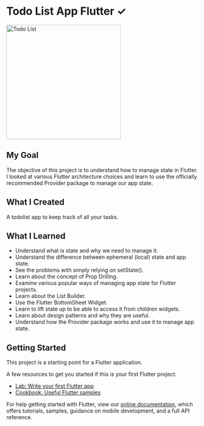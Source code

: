 # Todo List App Flutter ✓

<img src="https://github.com/BatuhanAydonerDev/todo_list_app_fluter/blob/master/app_gif.gif?raw=true" alt="Todo List" width=300>

## My Goal
The objective of this project is to understand how to manage state in Flutter. I looked at various Flutter architecture choices and learn to use the officially recommended Provider package to manage our app state.

## What I Created
A todolist app to keep track of all your tasks.

## What I Learned
* Understand what is state and why we need to manage it.
* Understand the difference between ephemeral (local) state and app state.
* See the problems with simply relying on setState().
* Learn about the concept of Prop Drilling.
* Examine various popular ways of managing app state for Flutter projects.
* Learn about the List Builder.
* Use the Flutter BottomSheet Widget.
* Learn to lift state up to be able to access it from children widgets.
* Learn about design patterns and why they are useful.
* Understand how the Provider package works and use it to manage app state.

## Getting Started

This project is a starting point for a Flutter application.

A few resources to get you started if this is your first Flutter project:

- [Lab: Write your first Flutter app](https://flutter.dev/docs/get-started/codelab)
- [Cookbook: Useful Flutter samples](https://flutter.dev/docs/cookbook)

For help getting started with Flutter, view our
[online documentation](https://flutter.dev/docs), which offers tutorials,
samples, guidance on mobile development, and a full API reference.
